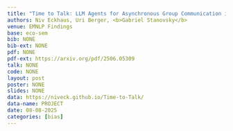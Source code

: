```yaml
---
title: "Time to Talk: LLM Agents for Asynchronous Group Communication in Mafia Games"
authors: Niv Eckhaus, Uri Berger, <b>Gabriel Stanovsky</b>
venue: EMNLP Findings
base: eco-sem
bib: NONE
bib-ext: NONE
pdf: NONE
pdf-ext: https://arxiv.org/pdf/2506.05309
talk: NONE
code: NONE
layout: post
poster: NONE
slides: NONE
data: https://niveck.github.io/Time-to-Talk/
data-name: PROJECT
date: 08-08-2025
categories: [bias]
---
```

